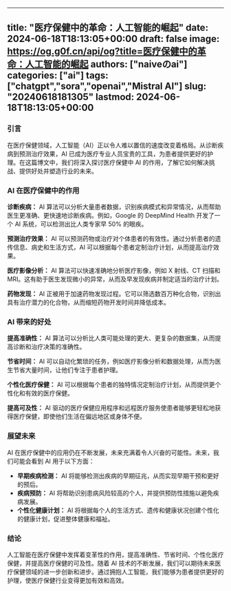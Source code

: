 
---
title: "医疗保健中的革命：人工智能的崛起"
date: 2024-06-18T18:13:05+00:00
draft: false
image: https://og.g0f.cn/api/og?title=医疗保健中的革命：人工智能的崛起
authors: ["naiveのai"]
categories: ["ai"]
tags: ["chatgpt","sora","openai","Mistral AI"]
slug: "20240618181305"
lastmod: 2024-06-18T18:13:05+00:00
---
### 引言

在医疗保健领域，人工智能（AI）正以令人难以置信的速度改变着格局。从诊断疾病到预测治疗效果，AI 已成为医疗专业人员宝贵的工具，为患者提供更好的护理。在这篇博文中，我们将深入探讨医疗保健中 AI 的作用，了解它如何解决挑战、提供好处并塑造行业的未来。

### AI 在医疗保健中的作用

**诊断疾病：**
AI 算法可以分析大量患者数据，识别疾病模式和异常情况，从而帮助医生更准确、更快速地诊断疾病。例如，Google 的 DeepMind Health 开发了一个 AI 系统，可以检测出比人类专家早 50% 的眼疾。

**预测治疗效果：**
AI 可以预测药物或治疗对个体患者的有效性。通过分析患者的遗传信息、病史和生活方式，AI 可以根据每个患者定制治疗计划，从而提高治疗效果。

**医疗影像分析：**
AI 算法可以快速准确地分析医疗影像，例如 X 射线、CT 扫描和 MRI。这有助于医生发现微小的异常，从而及早发现疾病并制定适当的治疗计划。

**药物发现：**
AI 正被用于加速药物发现过程。它可以筛选数百万种化合物，识别出具有治疗潜力的化合物，从而缩短药物开发时间并降低成本。

### AI 带来的好处

**提高准确性：**
AI 算法可以分析比人类可能处理的更大、更复杂的数据集，从而提高诊断和治疗决策的准确性。

**节省时间：**
AI 可以自动化繁琐的任务，例如医疗影像分析和数据处理，从而为医生节省大量时间，让他们专注于患者护理。

**个性化医疗保健：**
AI 可以根据每个患者的独特情况定制治疗计划，从而提供更个性化和有效的医疗保健。

**提高可及性：**
AI 驱动的医疗保健应用程序和远程医疗服务使患者能够更轻松地获得医疗保健，即使他们生活在偏远地区或身体不便。

### 展望未来

AI 在医疗保健中的应用仍在不断发展，未来充满着令人兴奋的可能性。未来，我们可能会看到 AI 用于以下方面：

* **早期疾病检测：** AI 将能够检测出疾病的早期征兆，从而实现早期干预和更好的预后。
* **疾病预防：** AI 将帮助识别患病风险较高的个人，并提供预防性措施以避免疾病发展。
* **个性化健康计划：** AI 将根据每个人的生活方式、遗传和健康状况创建个性化的健康计划，促进整体健康和福祉。

### 结论

人工智能在医疗保健中发挥着变革性的作用，提高准确性、节省时间、个性化医疗保健，并提高医疗保健的可及性。随着 AI 技术的不断发展，我们可以期待未来医疗保健领域的进一步创新和进步。通过拥抱人工智能，我们能够为患者提供更好的护理，使医疗保健行业变得更加有效和高效。